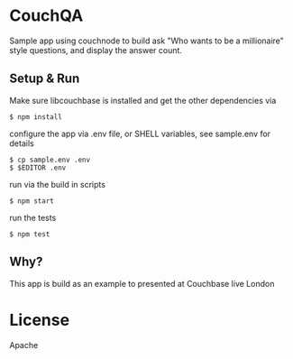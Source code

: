 # CouchQA
Sample app using couchnode to build ask "Who wants to be a millionaire" style
questions, and display the answer count.

## Setup & Run
Make sure libcouchbase is installed and get the other dependencies via

    $ npm install

configure the app via .env file, or SHELL variables, see sample.env for details

    $ cp sample.env .env
    $ $EDITOR .env

run via the build in scripts

    $ npm start

run the tests

    $ npm test

## Why?
This app is build as an example to presented at Couchbase live London

# License
Apache

